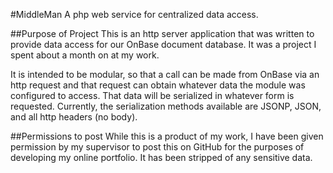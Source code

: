 #MiddleMan
A php web service for centralized data access.

##Purpose of Project
This is an http server application that was written to provide data access for
our OnBase document database. It was a project I spent about a month on at my work.

It is intended to be modular, so that a call can be made from OnBase via an http 
request and that request can obtain whatever data the module was configured to access.
That data will be serialized in whatever form is requested. Currently, the serialization
methods available are JSONP, JSON, and all http headers (no body).

##Permissions to post
While this is a product of my work, I have been given permission by my supervisor to
post this on GitHub for the purposes of developing my online portfolio. It has
been stripped of any sensitive data.
